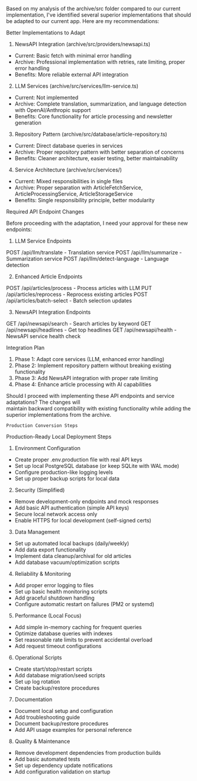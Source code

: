  Based on my analysis of the archive/src folder compared to our current implementation, I've
  identified several superior implementations that should be adapted to our current app. Here are
  my recommendations:

  Better Implementations to Adapt

  1. NewsAPI Integration (archive/src/providers/newsapi.ts)

  - Current: Basic fetch with minimal error handling
  - Archive: Professional implementation with retries, rate limiting, proper error handling
  - Benefits: More reliable external API integration

  2. LLM Services (archive/src/services/llm-service.ts)

  - Current: Not implemented
  - Archive: Complete translation, summarization, and language detection with OpenAI/Anthropic
  support
  - Benefits: Core functionality for article processing and newsletter generation

  3. Repository Pattern (archive/src/database/article-repository.ts)

  - Current: Direct database queries in services
  - Archive: Proper repository pattern with better separation of concerns
  - Benefits: Cleaner architecture, easier testing, better maintainability

  4. Service Architecture (archive/src/services/)

  - Current: Mixed responsibilities in single files
  - Archive: Proper separation with ArticleFetchService, ArticleProcessingService,
  ArticleStorageService
  - Benefits: Single responsibility principle, better modularity

  Required API Endpoint Changes

  Before proceeding with the adaptation, I need your approval for these new endpoints:

  1. LLM Service Endpoints

  POST /api/llm/translate - Translation service
  POST /api/llm/summarize - Summarization service
  POST /api/llm/detect-language - Language detection

  2. Enhanced Article Endpoints

  POST /api/articles/process - Process articles with LLM
  PUT /api/articles/reprocess - Reprocess existing articles
  POST /api/articles/batch-select - Batch selection updates

  3. NewsAPI Integration Endpoints

  GET /api/newsapi/search - Search articles by keyword
  GET /api/newsapi/headlines - Get top headlines
  GET /api/newsapi/health - NewsAPI service health check

  Integration Plan

  1. Phase 1: Adapt core services (LLM, enhanced error handling)
  2. Phase 2: Implement repository pattern without breaking existing functionality
  3. Phase 3: Add NewsAPI integration with proper rate limiting
  4. Phase 4: Enhance article processing with AI capabilities

  Should I proceed with implementing these API endpoints and service adaptations? The changes will     
  maintain backward compatibility with existing functionality while adding the superior
  implementations from the archive.



    Production Conversion Steps

 Production-Ready Local Deployment Steps

  1. Environment Configuration

  - Create proper .env.production file with real API keys
  - Set up local PostgreSQL database (or keep SQLite with WAL mode)
  - Configure production-like logging levels
  - Set up proper backup scripts for local data

  2. Security (Simplified)

  - Remove development-only endpoints and mock responses
  - Add basic API authentication (simple API keys)
  - Secure local network access only
  - Enable HTTPS for local development (self-signed certs)

  3. Data Management

  - Set up automated local backups (daily/weekly)
  - Add data export functionality
  - Implement data cleanup/archival for old articles
  - Add database vacuum/optimization scripts

  4. Reliability & Monitoring

  - Add proper error logging to files
  - Set up basic health monitoring scripts
  - Add graceful shutdown handling
  - Configure automatic restart on failures (PM2 or systemd)

  5. Performance (Local Focus)

  - Add simple in-memory caching for frequent queries
  - Optimize database queries with indexes
  - Set reasonable rate limits to prevent accidental overload
  - Add request timeout configurations

  6. Operational Scripts

  - Create start/stop/restart scripts
  - Add database migration/seed scripts
  - Set up log rotation
  - Create backup/restore procedures

  7. Documentation

  - Document local setup and configuration
  - Add troubleshooting guide
  - Document backup/restore procedures
  - Add API usage examples for personal reference

  8. Quality & Maintenance

  - Remove development dependencies from production builds
  - Add basic automated tests
  - Set up dependency update notifications
  - Add configuration validation on startup